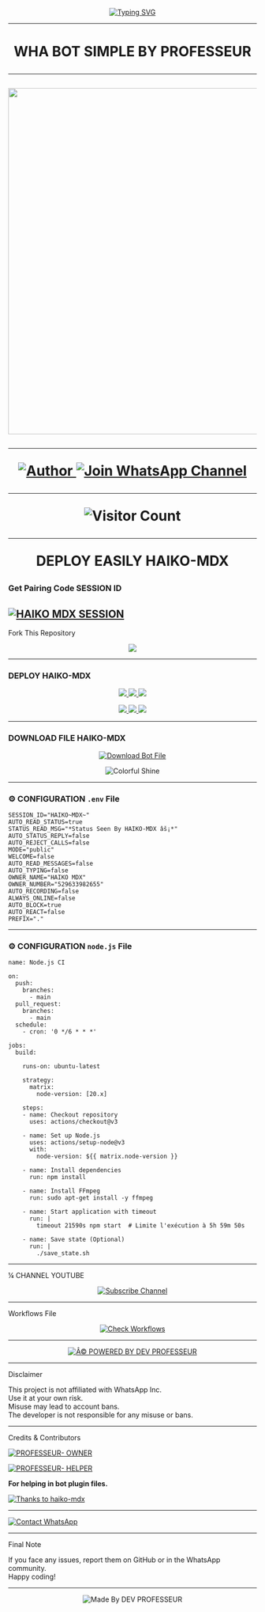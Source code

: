 
<p align="center">
  <a href="https://git.io/typing-svg">
    <img src="https://readme-typing-svg.demolab.com?font=Black+Ops+One&size=100&pause=1000&color=1D51FFFF&center=true&vCenter=true&width=1000&height=200&lines=HAIKO-MDX;BY+DEV+PROFESSEUR" alt="Typing SVG" />
  </a>
</p>

---

<h1 align="center">WHA BOT SIMPLE BY PROFESSEUR

---

<p align="center">
  <img src="https://files.catbox.moe/voqg33.jpg" width="700"/>
</p>

---

<p align="center">
  <a href="https://github.com/Professeur-xd">
    <img title="Author" src="https://img.shields.io/badge/Author-PROFESSEUR%20-ff004d?style=for-the-badge&logo=github&logoColor=white" />
  </a>
  <a href="https://whatsapp.com/channel/0029Vb9qyTY47XeJ7i0wcQ40">
    <img title="Join WhatsApp Channel" src="https://img.shields.io/badge/Join-WhatsApp%20Channel-25D366?style=for-the-badge&logo=whatsapp&logoColor=white" />
  </a>
</p>

---

<p align="center">
  <img src="https://profile-counter.glitch.me/HAIKO-MDX/count.svg" alt="Visitor Count" />
</p>

---

DEPLOY EASILY HAIKO-MDX 

### Get Pairing Code SESSION ID


[![HAIKO MDX SESSION](https://img.shields.io/badge/HAIKO%20-MDX%20SESSION-25D366?style=for-the-badge&logo=whatsapp&logoColor=white)](https://haiko-mdx-v2-session.onrender.com)
---

 Fork This Repository

 <p align="center">
  <a href="https://github.com/Professeur-xd/HAIKO-MDX">
    <img src="https://img.shields.io/badge/Fork%20This-Repository-8A2BE2?style=for-the-badge&logo=github&logoColor=white" />
  </a>
</p>

---

### DEPLOY HAIKO-MDX

<p align="center">
  <a href="https://replit.com/Professeur-xd">
    <img src="https://img.shields.io/badge/Deploy%20To%20Replit-FFA500?style=for-the-badge&logo=replit&logoColor=white" />
  </a>
  <a href="https://railway.app/new/template?template=https://github.com/Professeur-xd/HAIKO-MDX">
    <img src="https://img.shields.io/badge/Deploy%20To%20Railway-8B5CF6?style=for-the-badge&logo=railway&logoColor=white" />
  </a>
  <a href="https://render.com/">
    <img src="https://img.shields.io/badge/Deploy%20To%20Render-06B6D4?style=for-the-badge&logo=render&logoColor=white" />
  </a>
</p>

<p align="center">
  <a href="https://dashboard.heroku.com/new?template=https://github.com/Professeur-xd/HAIKO-MDX/tree/main">
    <img src="https://img.shields.io/badge/Deploy-Heroku-FF004D?style=for-the-badge&logo=heroku&logoColor=white" />
  </a>
  <a href="https://host.talkdrove.com/share-bot/82">
    <img src="https://img.shields.io/badge/Deploy-TaikDrove-6971FF?style=for-the-badge&logo=google-cloud&logoColor=white" />
  </a>
  <a href="https://app.koyeb.com/services/deploy?type=git&repository=professeur-xd/HAIKO-MDX&ports=3000">
    <img src="https://img.shields.io/badge/Deploy-Koyeb-FF009D?style=for-the-badge&logo=koyeb&logoColor=white" />
  </a>
</p>

---

 ### DOWNLOAD FILE HAIKO-MDX

<p align="center">
  <a href="https://github.com/Professeur-xd/HAIKO-MDX/archive/refs/heads/main.zip">
    <img src="https://img.shields.io/badge/Download%20Bot-file-FF009D?style=for-the-badge&logo=github&logoColor=white" alt="Download Bot File" />
  </a>
</p>

<p align="center">
  <img src="https://i.imgur.com/LyHic3i.gif" alt="Colorful Shine" />
</p>

---

### ⚙️ CONFIGURATION `.env` File

```env
SESSION_ID="HAIKO~MDX~"
AUTO_READ_STATUS=true
STATUS_READ_MSG="*Status Seen By HAIKO-MDX âš¡*"
AUTO_STATUS_REPLY=false
AUTO_REJECT_CALLS=false
MODE="public"
WELCOME=false
AUTO_READ_MESSAGES=false
AUTO_TYPING=false
OWNER_NAME="HAIKO MDX"
OWNER_NUMBER="529633982655"
AUTO_RECORDING=false
ALWAYS_ONLINE=false
AUTO_BLOCK=true
AUTO_REACT=false
PREFIX="."
```
---

### ⚙️ CONFIGURATION `node.js` File

```
name: Node.js CI

on:
  push:
    branches:
      - main
  pull_request:
    branches:
      - main
  schedule:
    - cron: '0 */6 * * *'  

jobs:
  build:

    runs-on: ubuntu-latest

    strategy:
      matrix:
        node-version: [20.x]

    steps:
    - name: Checkout repository
      uses: actions/checkout@v3

    - name: Set up Node.js
      uses: actions/setup-node@v3
      with:
        node-version: ${{ matrix.node-version }}

    - name: Install dependencies
      run: npm install

    - name: Install FFmpeg
      run: sudo apt-get install -y ffmpeg

    - name: Start application with timeout
      run: |
        timeout 21590s npm start  # Limite l'exécution à 5h 59m 50s

    - name: Save state (Optional)
      run: |
        ./save_state.sh
```
---

¼ CHANNEL YOUTUBE

<p align="center">
  <a href="https://youtube.com/@MYSTICHAIKOTECH">
    <img src="https://img.shields.io/badge/Subscribe-MYSTIC HAIKO TECH-red?style=for-the-badge&logo=youtube&logoColor=white" alt="Subscribe Channel" />
  </a>
</p>

---

 Workflows File

<p align="center">
  <a href="https://whatsapp.com/channel/0029Vb9qyTY47XeJ7i0wcQ40">
    <img src="https://img.shields.io/badge/Check-Workflows-FF004D?style=for-the-badge&logo=whatsapp&logoColor=white" alt="Check Workflows" />
  </a>
</p>

---

<p align="center">
  <a href="https://github.com/Professeur-xd">
    <img alt="Â© POWERED BY DEV PROFESSEUR" src="https://img.shields.io/badge/Â©%20POWERED%20BY-PROFESSEUR%20 -ff0000?style=for-the-badge&logo=github" />
  </a>
</p>

---

Disclaimer

This project is not affiliated with WhatsApp Inc.  
Use it at your own risk.  
Misuse may lead to account bans.  
The developer is not responsible for any misuse or bans.

---

 Credits & Contributors

> <a href="https://github.com/Professeur-xd">
  <img alt="PROFESSEUR- OWNER" src="https://img.shields.io/badge/OWNER-âš¡PROFESSEUR%20 âš¡-FF0000?style=for-the-badge&logo=github" />
</a>  

> <a href="https://github.com/Professeur-xd">
  <img alt="PROFESSEUR- HELPER" src="https://img.shields.io/badge/HELPER-âš¡PROFESSEUR%20âš¡-00FFC6?style=for-the-badge&logo=github" />
</a>

<p><b>For helping in bot plugin files.</b></p>

<a href="https://github.com/Professeur-xd">
  <img alt="Thanks to haiko-mdx" src="https://img.shields.io/badge/Thanks_To-Popkiddevs-blueviolet?style=for-the-badge&logo=github" />
</a>

---

<a href="https://wa.me/529633982655?text=âš¡%20HELLO%20PROFESSEUR%20%20 %20âš¡">
  <img alt="Contact WhatsApp" src="https://img.shields.io/badge/DEV-âš¡PROFESSEUR%20%20 âš¡-25D366?style=for-the-badge&logo=whatsapp&logoColor=white" />
</a>

---

 Final Note

If you face any issues, report them on GitHub or in the WhatsApp community.  
Happy coding! 

---

<p align="center">
  <img alt="Made By DEV PROFESSEUR" src="https://img.shields.io/badge/Made%20by-DEV PROFESSEUR%20-black?style=for-the-badge&logo=github" />
</p>
